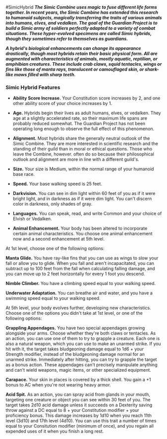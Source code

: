 #SimicHybrid
***The Simic Combine uses magic to fuse different life forms together. In recent years, the Simic Combine has extended this research to humanoid subjects, magically transferring the traits of various animals into humans, elves, and vedalken. The goal of the Guardian Project is to build a Simic army of soldiers perfectly adapted to a variety of combat situations. These hyper-evolved specimens are called Simic hybrids, though they sometimes refer to themselves as guardians.***

***A hybrid's biological enhancements can change its appearance drastically, though most hybrids retain their basic physical form. All are augmented with characteristics of animals, mostly aquatic, reptilian, or amphibian creatures. These include crab claws, squid tentacles, wings or fins like those of manta rays, translucent or camouflaged skin, or shark-like maws filled with sharp teeth.***

### Simic Hybrid Features
- **Ability Score Increase.** Your Constitution score increases by 2, and one other ability score of your choice increases by 1.

- **Age.**  Hybrids begin their lives as adult humans, elves, or vedalken. They age at a slightly accelerated rate, so their maximum life spans are probably reduced somewhat. The Guardian Project has not been operating long enough to observe the full effect of this phenomenon.

- **Alignment.**  Most hybrids share the generally neutral outlook of the Simic Combine. They are more interested in scientific research and the standing of their guild than in moral or ethical questions. Those who leave the Combine, however. often do so because their philosophical outlook and alignment are more in line with a different guild's.

- **Size.**  Your size is Medium, within the normal range of your humanoid base race.

- **Speed.** Your base walking speed is 25 feet.

- **Darkvision.**  You can see in dim light within 60 feet of you as if it were bright light, and in darkness as if it were dim light. You can't discern color in darkness, only shades of gray.

- **Languages.** You can speak, read, and write Common and your choice of Elvish or Vedalken.

- **Animal Enhancement.** Your body has been altered to incorporate certain animal characteristics. You choose one animal enhancement now and a second enhancement at 5th level.

At 1st level, choose one of the following options:

**Manta Glide.** You have ray-like fins that you can use as wings to slow your fall or allow you to glide. When you fall and aren't incapacitated, you can subtract up to 100 feet from the fall when calculating falling damage, and you can move up to 2 feet horizontally for every 1 foot you descend.

**Nimble Climber.** You have a climbing speed equal to your walking speed.

**Underwater Adaptation.** You can breathe air and water, and you have a swimming speed equal to your walking speed. 

At 5th level, your body evolves further, developing new characteristics. Choose one of the options you didn't take at 1st level, or one of the following options: 

**Grappling Appendages.** You have two special appendages growing alongside your arms. Choose whether they're both claws or tentacles. As an action, you can use one of them to try to grapple a creature. Each one is also a natural weapon, which you can use to make an unarmed strike. If you hit with it, the target takes bludgeoning damage equal to 1d6 + your Strength modifier, instead of the bludgeoning damage normal for an unarmed strike. Immediately after hitting, you can try to grapple the target as a bonus action. These appendages can't precisely manipulate anything and can't wield weapons, magic items, or other specialized equipment.

**Carapace.** Your skin in places is covered by a thick shell. You gain a +1 bonus to AC when you're not wearing heavy armor. 

**Acid Spit.** As an action, you can spray acid from glands in your mouth, targeting one creature or object you can see within 30 feet of you. The target takes 2d10 acid damage unless it succeeds on a Dexterity saving throw against a DC equal to 8 + your Constitution modifier + your proficiency bonus. This damage increases by 1d10 when you reach 11th level (3d10) and 17th level (4d10). You can use this trait a number of times equal to your Consitution modifier (minimum of once), and you regain all expended uses of it when you finish a long rest.